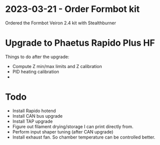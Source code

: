 # 2023-03-21 - Order Formbot kit

Ordered the Formbot Veiron 2.4 kit with Stealthburner



# Upgrade to Phaetus Rapido Plus HF

Things to do after the upgrade:

* Compute Z min/max limits and Z calibration
* PID heating calibration
* 


# Todo

* Install Rapido hotend
* Install CAN bus upgrade
* Install TAP upgrade
* Figure out filament drying/storage I can print directly from.
* Perform input shaper tuning (after CAN upgrade)
* Install exhaust fan. So chamber temperature can be controlled better.